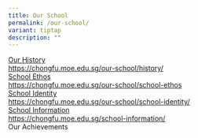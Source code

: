 ```yaml
---
title: Our School
permalink: /our-school/
variant: tiptap
description: ""
---
```

<p></p>
<div class="isomer-card-grid"><a rel="noopener noreferrer nofollow" href="https://chongfu.moe.edu.sg/our-school/history/" class="isomer-card"><div class="isomer-card-body"><div class="isomer-card-title">Our History</div><div class="isomer-card-link">https://chongfu.moe.edu.sg/our-school/history/</div></div></a>
<a rel="noopener noreferrer nofollow" href="https://chongfu.moe.edu.sg/our-school/school-ethos" class="isomer-card">
<div class="isomer-card-body">
<div class="isomer-card-title">School Ethos</div>
<div class="isomer-card-link">https://chongfu.moe.edu.sg/our-school/school-ethos</div>
</div>
</a><a rel="noopener noreferrer nofollow" href="https://chongfu.moe.edu.sg/our-school/school-identity/" class="isomer-card"><div class="isomer-card-body"><div class="isomer-card-title">School Identity</div><div class="isomer-card-link">https://chongfu.moe.edu.sg/our-school/school-identity/</div></div></a>
<a rel="noopener noreferrer nofollow" href="https://chongfu.moe.edu.sg/school-information/" class="isomer-card">
<div class="isomer-card-body">
<div class="isomer-card-title">School Information</div>
<div class="isomer-card-link">https://chongfu.moe.edu.sg/school-information/</div>
</div>
</a>
<div class="isomer-card">
<div class="isomer-card-body">
<div class="isomer-card-title">Our Achievements</div>
</div>
</div>
</div>
<p></p>